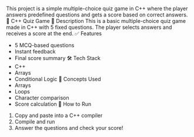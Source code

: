 This project is a simple multiple-choice quiz game in C++ where the player answers predefined questions and gets a score based on correct answers.
🧠 C++ Quiz Game
📌 Description
This is a basic multiple-choice quiz game made in C++ with 5 fixed questions. The player selects answers and receives a score at the end.
✅ Features
- 5 MCQ-based questions
- Instant feedback
- Final score summary
 🛠️ Tech Stack
- C++
- Arrays
- Conditional Logic
 🧠 Concepts Used
- Arrays
- Loops
- Character comparison
- Score calculation
 🚀 How to Run
1. Copy and paste into a C++ compiler
2. Compile and run
3. Answer the questions and check your score!

